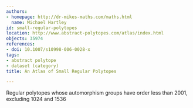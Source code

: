 ```yaml
---
authors:
- homepage: http://dr-mikes-maths.com/maths.html
  name: Michael Hartley
id: small-regular-polytopes
location: http://www.abstract-polytopes.com/atlas/index.html
objects: 35974
references:
- doi: 10.1007/s10998-006-0028-x
tags:
- abstract polytope
- dataset (category)
title: An Atlas of Small Regular Polytopes

---
```


Regular polytopes whose automorphism groups have order less than 2001, excluding 1024 and 1536
